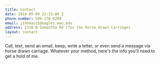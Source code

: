 ```yaml
---
title: Contact
date: 2018-05-09 22:33:00 Z
phone-number: 509-270-0209
email: jthomas31@eagles.ewu.edu
address: 1310 N Samantha Rd (for the horse drawn carriage)
layout: contact
---
```


Call, text, send an email, beep, write a letter, or even send a message via horse drawn carriage. Whatever your method, here's the info you'll need to get a hold of me.